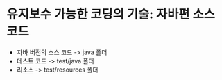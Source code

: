 # 유지보수 가능한 코딩의 기술: 자바편 소스 코드
* 자바 버전의 소스 코드 -> java 폴더
* 테스트 코드 -> test/java 폴더
* 리소스 -> test/resources 폴더
